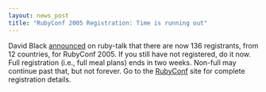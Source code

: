 ```yaml
---
layout: news_post
title: "RubyConf 2005 Registration: Time is running out"
---
```


David Black [announced][1] on ruby-talk that there are now 136
registrants, from 12 countries, for RubyConf 2005. If you still have not
registered, do it now. Full registration (i.e., full meal plans) ends in
two weeks. Non-full may continue past that, but not forever. Go to the
[RubyConf][2] site for complete registration details.

[1]: http://blade.nagaokaut.ac.jp/cgi-bin/scat.rb/ruby/ruby-talk/154337 
[2]: http://www.rubyconf.org 
